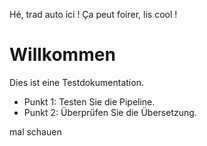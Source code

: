 Hé, trad auto ici ! Ça peut foirer, lis cool !

# Willkommen
Dies ist eine Testdokumentation.
- Punkt 1: Testen Sie die Pipeline.
- Punkt 2: Überprüfen Sie die Übersetzung.

mal schauen
